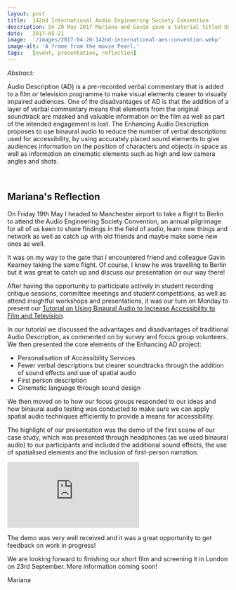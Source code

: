 ```yaml
---
layout: post
title:  142nd International Audio Engineering Society Convention
description: On 20 May 2017 Mariana and Gavin gave a tutorial titled Using Binaural Audio to increase accessibility to Film and Television How Digital at the 142nd International AES Convention held in Berlin. 
date:   2017-05-21
image:  '/images/2017-04-20-142nd-international-aes-convention.webp'
image-alt: 'A frame from the movie Pearl.'
tags:   [event, presentation, reflection]
---
```


*Abstract:*

Audio Description (AD) is a pre-recorded verbal commentary that is added to a film or television programme to make visual elements clearer to visually impaired audiences.  One of the disadvantages of AD is that the addition of a layer of verbal commentary means that elements from the original soundtrack are masked and valuable information on the film as well as part of the intended engagement is lost.  The Enhancing Audio Description proposes to use binaural audio to reduce the number of verbal descriptions used for accessibility, by using accurately placed sound elements to give audiences information on the position of characters and objects in space as well as information on cinematic elements such as high and low camera angles and shots.

<br>

## Mariana's Reflection

On Friday 19th May I headed to Manchester airport to take a flight to Berlin to attend the Audio Engineering Society Convention, an annual pilgrimage for all of us keen to share findings in the field of audio, learn new things and network as well as catch up with old friends and maybe make some new ones as well.

It was on my way to the gate that I encountered friend and colleague Gavin Kearney taking the same flight.  Of course, I knew he was travelling to Berlin but it was great to catch up and discuss our presentation on our way there!

After having the opportunity to participate actively in student recording critique sessions, committee meetings and student competitions, as well as attend insightful workshops and presentations, it was our turn on Monday to present our [Tutorial on Using Binaural Audio to Increase Accessibility to Film and Television](https://www.aes.org/events/142/tutorials/?ID=5404).

In our tutorial we discussed the advantages and disadvantages of traditional Audio Description, as commented on by survey and focus group volunteers.  We then presented the core elements of the Enhancing AD project:

- Personalisation of Accessibility Services
- Fewer verbal descriptions but clearer soundtracks through the addition of sound effects and use of spatial audio
- First person description
- Cinematic language through sound design

We then moved on to how our focus groups responded to our ideas and how binaural audio testing was conducted to make sure we can apply spatial audio techniques efficiently to provide a means for accessibility.

The highlight of our presentation was the demo of the first scene of our case study, which was presented through headphones (as we used binaural audio) to our participants and included the additional sound effects, the use of spatialised elements and the inclusion of first-person narration.

<p><iframe title="Pearl intro with iVoice and binaural audio." src="https://www.youtube.com/embed/5UfFsYqfp-M" loading="lazy" frameborder="0" allowfullscreen></iframe></p>

The demo was very well received and it was a great opportunity to get feedback on work in progress!

We are looking forward to finishing our short film and screening it in London on 23rd September.  More information coming soon!

Mariana

<br><br>
